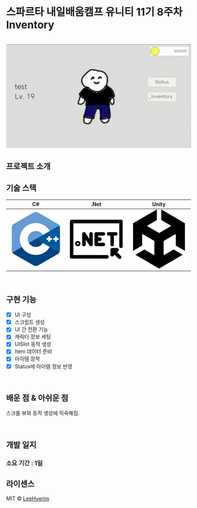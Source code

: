 # 스파르타 내일배움캠프 유니티 11기 8주차 Inventory

<p align="center">
<br>
  <img src="./Images/Playing.gif">
  <br>
</p> 

## 프로젝트 소개

## 기술 스택

| C# | .Net | Unity |
| :--------: | :--------: | :--------: |
|   ![csharp]    |   ![dotnet]    |   ![unity]    |

<br>

## 구현 기능

- [x] UI 구성
- [x] 스크립트 생성
- [x] UI 간 전환 기능
- [x] 캐릭터 정보 세팅
- [x] UISlot 동적 생성
- [x] Item 데이터 준비
- [x] 아이템 장착
- [x] Status에 아이템 정보 반영

<br>

## 배운 점 & 아쉬운 점

스크롤 뷰와 동적 생성에 익숙해짐.

<br>

## 개발 일지

### 소요 기간 : 1일

## 라이센스

MIT &copy; [LeeHyerim](mailto:hyerimlee4426@gmail.com)

<!-- Stack Icon Refernces -->

[csharp]: /Images/Csharp.png
[dotnet]: /Images/Dotnet.png
[unity]: /Images/Unity.png



